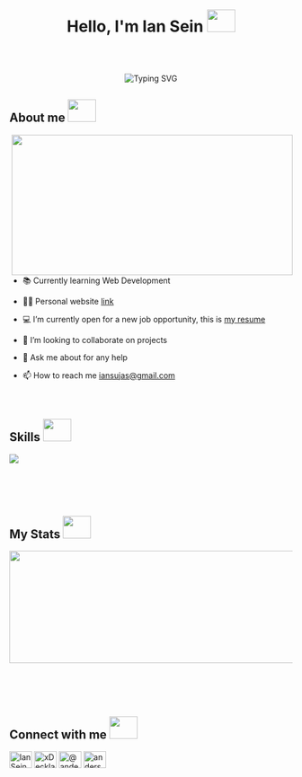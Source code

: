 <div align="center">
<h1 align="center" display="inline">Hello, I'm Ian Sein <picture> <img src = "https://user-images.githubusercontent.com/74038190/226127913-88de86d3-8437-45b9-a3b6-e746b47f655a.gif" width = 50px height = 40px></picture> </h1>
</div>
  <br> <br>
<p align="center">
<img src="https://readme-typing-svg.demolab.com?font=Fira+Code&weight=500&size=30&duration=3000&pause=1000&color=2F329C&random=false&width=435&lines=Full-Stack+Web+Developer" alt="Typing SVG" />
</p>

 ##  **About me** <picture><img src = "https://user-images.githubusercontent.com/74038190/238201075-34376b0e-4ae2-4278-9d3d-82e8016a87d6.gif" width = 50px height = 40px></picture>
 <img src="https://user-images.githubusercontent.com/74038190/212750155-3ceddfbd-19d3-40a3-87af-8d329c8323c4.gif" align="right" height="250" width="500">

- 📚 Currently learning Web Development
  
- 👨‍💻 Personal website [link](iansein.netlify.app)
  
- 💻 I’m currently open for a new job opportunity, this is [my resume](https://read.cv/iansein)
  
- 👯 I’m looking to collaborate on projects
  
- 💬 Ask me about for any help

- 📫 How to reach me iansujas@gmail.com
<br> <br> <br>

 ##  **Skills** <picture><img src = "https://user-images.githubusercontent.com/74038190/238201075-34376b0e-4ae2-4278-9d3d-82e8016a87d6.gif" width = 50px height = 40px></picture>
<p align="left"> <a href="https://github.com/thinkright20"><img src="https://skillicons.dev/icons?i=html,css,js,react,angular,express,nodejs,mongodb,jest,vscode,github,git"> </a> </p>
<br> <br> <br>

## My Stats <picture><img src = "https://user-images.githubusercontent.com/74038190/238201075-34376b0e-4ae2-4278-9d3d-82e8016a87d6.gif" width = 50px height = 40px></picture>
<p align="left">
<img src="https://github-readme-stats.vercel.app/api?username=iansein&include_all_commits=true&count_private=true&show_icons=true&line_height=20&title_color=7A7ADB&icon_color=2234AE&text_color=D3D3D3&bg_color=0,000000,130F40" height="200" width="800"/>
</p>
<br>
<br>
<br>

 ##  **Connect with me** <picture><img src = "https://user-images.githubusercontent.com/74038190/238201075-34376b0e-4ae2-4278-9d3d-82e8016a87d6.gif" width = 50px height = 40px></picture>
<p align="left">
<a href="https://www.linkedin.com/in/ian-sein/" target="blank"><img align="center" src="https://raw.githubusercontent.com/rahuldkjain/github-profile-readme-generator/master/src/images/icons/Social/linked-in-alt.svg" alt="Ian Sein" height="30" width="40" /></a>
<a href="https://discord.gg/fpUtBrbKU5" target="blank"><img align="center" src="https://raw.githubusercontent.com/rahuldkjain/github-profile-readme-generator/master/src/images/icons/Social/discord.svg" alt="xDeckland#0872" height="30" width="40" /></a>
<a href="https://twitter.com/andersonmr5302" target="blank"><img align="center" src="https://raw.githubusercontent.com/rahuldkjain/github-profile-readme-generator/master/src/images/icons/Social/twitter.svg" alt="@andermendoza" height="30" width="40" /></a>
<a href="https://instagram.com/anderson_mend53" target="blank"><img align="center" src="https://raw.githubusercontent.com/rahuldkjain/github-profile-readme-generator/master/src/images/icons/Social/instagram.svg" alt="anderson_mend53" height="30" width="40" /></a>
</p>
